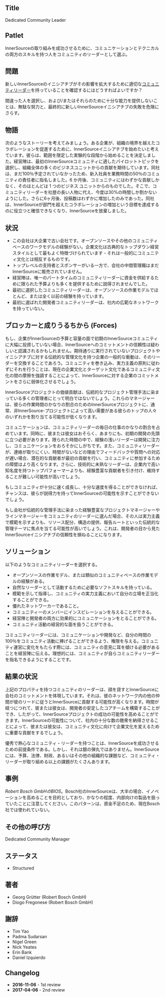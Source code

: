 ## Title

Dedicated Community Leader

## Patlet

InnerSourceの取り組みを成功させるために、コミュニケーションとテクニカルの両方のスキルを持つ人をコミュニティのリーダーとして選ぶ。

## 問題

新しいInnerSourceのイニシアチブがその影響を拡大するために適切な[コミュニティリーダー](http://www.artofcommunityonline.org/)を持っていることを確認するにはどうすればよいですか？

間違った人を選択し、および/またはそれらのために十分な能力を提供しないことは、無駄な努力と、最終的に新しいInnerSourceイニシアチブの失敗を危険にさらす。

## 物語

次のようなストーリーを考えてみましょう。ある企業が、組織の境界を越えたコラボレーションを促進するために、InnerSourceイニシアチブを始めたいと考えています。彼らは、範囲を限定した実験的な段階から始めることを決定しました。経営陣は、最初のInnerSourceコミュニティに適したパイロットトピックを選択し、組織全体の多くのビジネスユニットからの貢献を期待しています。同社は、まだ100％予定されていなかったため、新入社員を業務時間の50％のコミュニティの責任者に指名しました。6 か月後、コミュニティにはわずかな貢献しかなく、そのほとんどは 1 つのビジネス ユニットからのものでした。そこで、コミュニティリーダーを社歴の長い人物に代え、今度は30%の時間しか割かないようにした。さらに6ヶ月後、投稿数はわずかに増加したのみであった。同社は、InnerSourceが部門を超えたコラボレーションの増加という目標を達成するのに役立つと確信できなくなり、InnerSourceを放棄しました。

## 状況

- この会社は大企業で古い会社です。オープンソースやその他のコミュニティベースのワークモデルの経験がない。企業文化は古典的なトップダウン経営スタイルとして最もよく特徴づけられています - それは一般的にコミュニティ文化とは相反するものです。
- トップレベルの支持者とスポンサーがいる一方で、会社の中間管理職はまだInnerSourceに販売されていません。
- 経営陣は、唯一のパートタイムのコミュニティリーダーに資金を供給するために限られた予算よりも多くを提供するために説得されませんでした。
- 最初に選択したコミュニティリーダーは、オープンソースの作業モデルでほとんど、または全く以前の経験を持っています。
- 最初に選ばれた開発者コミュニティリーダーは、社内の広範なネットワークを持っていない。

## ブロッカーと成りうるちから (Forces)

もし、企業がInnerSourceの予算と容量の面で初期のInnerSourceコミュニティに大幅に投資していない場合、InnerSourceへのコミットメントの信頼性は疑わしいと認識されるかもしれません。期待通りに実行されていないプロジェクトやイニシアチブに対する伝統的な管理文化を持つ企業の一般的な衝動は、そのリーダーを交換することであろう。コミュニティを巻き込み、実力主義の原則に従わずにそれを行うことは、現在の企業文化とターゲット文化であるコミュニティ文化の間の摩擦を強調することによって、InnerSourceに対する企業のコミットメントをさらに弱体化させるでしょう。

InnerSourceプロジェクトの価値貢献は、伝統的なプロジェクト管理手法に染まっている多くの管理者にとって明白ではないでしょう。これらのマネージャーは、彼らの作業時間のかなりの割合のためのInnerSourceプロジェクトに、通常、非InnerSource-プロジェクトによって高い需要がある彼らのトップの人々のいずれかを割り当てる可能性が低くなります。

コミュニケーションは、コミュニティリーダーの毎日の仕事のかなりの割合を占めています。同時に、彼または彼女はおそらく、あまりにも、初期の開発の先頭に立つ必要があります。限られた時間の中で、経験の浅いリーダーは開発に注力し、コミュニケーションをおろそかにしがちです。また、コミュニティリーダーが、連絡が取りにくい、時間がないなどの理由でフィードバックや質問への対応が遅い場合、潜在的な貢献者が最初の貢献を行い、コミュニティに参加するための障壁はより高くなります。さらに、技術的に未熟なリーダーは、企業内で高い知名度を持つトップパフォーマーよりも、経験豊富な貢献者を引き付け、維持することが難しい可能性が高いでしょう。

もしコミュニティが十分に速く成長し、十分な速度を得ることができなければ、チャンスは、彼らが説得力を持ってInnerSourceの可能性を示すことができないでしょう。

もし会社が伝統的な管理手法に染まった経験豊富なプロジェクトマネージャーやラインマネージャーをコミュニティのリーダーに選んだ場合、その人は実力主義で模範を示すよりも、リソース配分、構造の提供、報告ルートといった伝統的な管理テーマに焦点を当てる可能性が高いでしょう。これは、開発者の目から見たInnerSourceイニシアチブの信頼性を損ねることになります。

## ソリューション

以下のようなコミュニティリーダーを選択する。

- オープンソースの作業モデル、または類似のコミュニティベースの作業モデルの経験がある。
- 自然なリーダーとして活動するために必要なソフトスキルを持っている。
- 模範を示して指導し、コミュニティの実力主義において自分の立場を正当化することができる。
- 優れたネットワーカーであること。
- コミュニティーのメンバーにインスピレーションを与えることができる。
- 経営陣と開発者の両方に効果的にコミュニケーションをとることができる。
- コミュニティ活動の経営的な面を扱うことができる。

コミュニティリーダーには、コミュニケーションや開発など、自分の時間の100％をコミュニティ活動に捧げることができるよう、権限を与える。コミュニティ運営に変化をもたらす際には、コミュニティの意見に耳を傾ける必要があることを経営陣に伝える。理想的には、コミュニティが自らコミュニティリーダーを指名できるようにすることです。

## 結果の状況

上記のプロパティを持つコミュニティのリーダーは、顔を貸すとInnerSourceに会社のコミットメントを体現しています。それは、彼のネットワーク内の他の仲間が彼のリードに従うとInnerSourceに貢献する可能性が高くなります。時間が経つにつれて、彼または彼女は、開発者の安定したコアチームを構築することができ、したがって、InnerSourceプロジェクトの成功の可能性を高めることができます。InnerSourceの可能性について、社内の十分な数の聴衆を納得させることによって、彼または彼女は、コミュニティ文化に向けて企業文化を変えるために重要な貢献をするでしょう。

優秀で熱心なコミュニティ・リーダーを持つことは、InnerSourceを成功させるための前提条件である。しかし、それは銀の弾丸ではありません。InnerSourceには、予算、法律、財政、あるいはその他の組織的な課題など、コミュニティ・リーダーが取り組める以上の課題がたくさんあります。

## 事例

_Robert Bosch GmbHのBIOS_。Bosch社のInnerSourceは、大半の場合、イノベーションを高めることを目的としており、かなりの程度、内部向けの製品を扱っていたことに注意してください。このパターンは、資金不足のため、現在Bosch社では使われていない。


## その他の呼び方

Dedicated Community Manager

## ステータス

* Structured

## 著者

- Georg Grütter (Robert Bosch GmbH)
- Diogo Fregonese (Robert Bosch GmbH)

## 謝辞

- Tim Yao
- Padma Sudarsan
- Nigel Green
- Nick Yeates
- Erin Bank
- Daniel Izquierdo

## Changelog

- **2016-11-06** - 1st review
- **2017-04-06** - 2nd review
